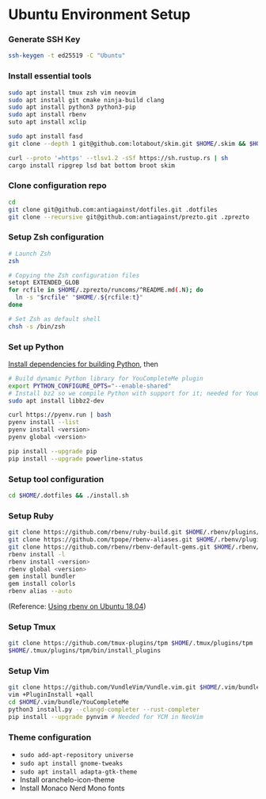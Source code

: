 Ubuntu Environment Setup
========================

### Generate SSH Key

```sh
ssh-keygen -t ed25519 -C "Ubuntu"
```

### Install essential tools

```sh
sudo apt install tmux zsh vim neovim
sudo apt install git cmake ninja-build clang
sudo apt install python3 python3-pip
sudo apt install rbenv
suto apt install xclip

sudo apt install fasd
git clone --depth 1 git@github.com:lotabout/skim.git $HOME/.skim && $HOME/.skim/install

curl --proto '=https' --tlsv1.2 -sSf https://sh.rustup.rs | sh
cargo install ripgrep lsd bat bottom broot skim
```

### Clone configuration repo

```sh
cd
git clone git@github.com:antiagainst/dotfiles.git .dotfiles
git clone --recursive git@github.com:antiagainst/prezto.git .zprezto
```

### Setup Zsh configuration

```sh
# Launch Zsh
zsh

# Copying the Zsh configuration files
setopt EXTENDED_GLOB
for rcfile in $HOME/.zprezto/runcoms/^README.md(.N); do
  ln -s "$rcfile" "$HOME/.${rcfile:t}"
done

# Set Zsh as default shell
chsh -s /bin/zsh
```

### Set up Python

[Install dependencies for building Python](https://github.com/pyenv/pyenv/wiki#suggested-build-environment), then

```sh
# Build dynamic Python library for YouCompleteMe plugin 
export PYTHON_CONFIGURE_OPTS="--enable-shared"
# Install bz2 so we compile Python with support for it; needed for YouCompleteMe
sudo apt install libbz2-dev

curl https://pyenv.run | bash
pyenv install --list
pyenv install <version>
pyenv global <version>

pip install --upgrade pip
pip install --upgrade powerline-status
```

### Setup tool configuration

```sh
cd $HOME/.dotfiles && ./install.sh
```

### Setup Ruby

```sh
git clone https://github.com/rbenv/ruby-build.git $HOME/.rbenv/plugins/ruby-build
git clone https://github.com/tpope/rbenv-aliases.git $HOME/.rbenv/plugins/rbenv-aliases
git clone https://github.com/rbenv/rbenv-default-gems.git $HOME/.rbenv/plugins/rbenv-default-gems
rbenv install -l
rbenv install <version>
rbenv global <version>
gem install bundler
gem install colorls
rbenv alias --auto
```

(Reference: [Using rbenv on Ubuntu 18.04](https://makandracards.com/makandra/28149-using-rbenv-on-ubuntu-18-04))

### Setup Tmux

```sh
git clone https://github.com/tmux-plugins/tpm $HOME/.tmux/plugins/tpm
$HOME/.tmux/plugins/tpm/bin/install_plugins
```

### Setup Vim

```sh
git clone https://github.com/VundleVim/Vundle.vim.git $HOME/.vim/bundle/Vundle.vim
vim +PluginInstall +qall
cd $HOME/.vim/bundle/YouCompleteMe
python3 install.py --clangd-completer --rust-completer
pip install --upgrade pynvim # Needed for YCM in NeoVim
```

### Theme configuration

* `sudo add-apt-repository universe`
* `sudo apt install gnome-tweaks`
* `sudo apt install adapta-gtk-theme`
* Install oranchelo-icon-theme
* Install Monaco Nerd Mono fonts
